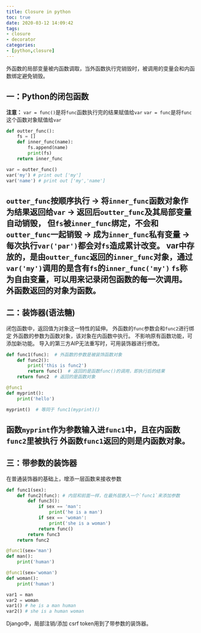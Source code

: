 ```yaml
---
title: Closure in python
toc: true
date: 2020-03-12 14:09:42
tags:
- closure
- decorator
categories:
- [python,closure]
---
```

外函数的局部变量被内函数调取，当外函数执行完销毁时，被调用的变量会和内函数绑定避免销毁。
<!-- more -->
## 一：Python的闭包函数
**注意：**
`var = func()`是将`func`函数执行完的结果赋值给`var`
`var = func`是将`func`这个函数对象赋值给`var`
```python
def outter_func():
    fs = []
    def inner_func(name):
        fs.append(name)
        print(fs)
    return inner_func

var = outter_func()
var('my') # print out ['my']
var('name') # print out ['my','name']
```
`outter_func`按顺序执行 -> 将`inner_func`函数对象作为结果返回给`var` -> 返回后`outter_func`及其局部变量自动销毁，
但`fs`被`inner_func`绑定，不会和`outter_func`一起销毁 -> 成为`inner_func`私有变量 -> 每次执行`var('par')`都会对`fs`造成累计改变。
var中存放的，是由`outter_func`返回的`inner_func`对象，通过`var('my')`调用的是含有`fs`的`inner_func('my')`
`fs`称为自由变量，可以用来记录闭包函数的每一次调用。
外函数返回的对象为函数。
---
## 二：装饰器(语法糖)
闭包函数中，返回值为对象这一特性的延伸。
外函数的`func`参数会和`func2`进行绑定
外函数的参数为函数对象，该对象在内函数中执行。
不影响原有函数功能，可添加新功能。
导入的第三方AIP无法重写时，可用装饰器进行修改。

```python
def func1(func):  # 外函数的参数是被装饰函数对象
    def func2():
        print('this is func2')
        return func()  # 返回的是函数func()的调用，即执行后的结果
    return func2  # 返回的是函数对象

@func1  
def myprint():
    print('hello')

myprint()  # 等同于 func1(myprint)()
```
函数`myprint`作为参数输入进`func1`中，且在内函数`func2`里被执行
外函数`func1`返回的则是内函数对象。
---
## 三：带参数的装饰器
在普通装饰器的基础上，增添一层函数来接收参数
```python
def func1(sex):
    def func2(func): # 内层和前面一样，在最外层嵌入一个`func1`来添加参数
        def func3():
            if sex == 'man':
                print('he is a man')
            if sex == 'woman':
                print('she is a woman')
            return func()
        return func3
    return func2

@func1(sex='man')
def man():
    print('human')

@func1(sex='woman')
def woman():
    print('human')

var1 = man
var2 = woman
var1() # he is a man human
var2() # she is a human woman
```
Django中，局部注销/添加 csrf token用到了带参数的装饰器。
